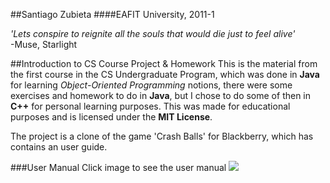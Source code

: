 ##Santiago Zubieta
####EAFIT University, 2011-1

*'Lets conspire to reignite all the souls that would die just to feel alive'*  
-Muse, Starlight

##Introduction to CS Course Project & Homework
This is the material from the first course in the CS Undergraduate Program, which was done in **Java** for learning *Object-Oriented Programming* notions, there were some exercises and homework to do in **Java**, but I chose to do some of then in **C++** for personal learning purposes. This was made for educational purposes and is licensed under the **MIT License**.

The project is a clone of the game 'Crash Balls' for Blackberry, which has contains an user guide.

###User Manual
Click image to see the user manual
![](https://github.com/Zubieta/Introduction_To_CS/master/Final_Project/Screenshots/Screen_Manual.png) 